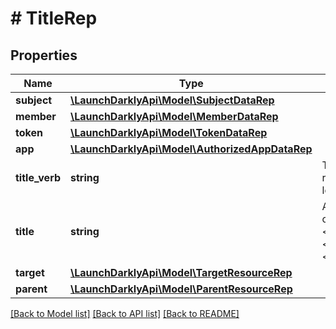 # # TitleRep

## Properties

Name | Type | Description | Notes
------------ | ------------- | ------------- | -------------
**subject** | [**\LaunchDarklyApi\Model\SubjectDataRep**](SubjectDataRep.md) |  | [optional]
**member** | [**\LaunchDarklyApi\Model\MemberDataRep**](MemberDataRep.md) |  | [optional]
**token** | [**\LaunchDarklyApi\Model\TokenDataRep**](TokenDataRep.md) |  | [optional]
**app** | [**\LaunchDarklyApi\Model\AuthorizedAppDataRep**](AuthorizedAppDataRep.md) |  | [optional]
**title_verb** | **string** | The action and resource recorded in this audit log entry | [optional]
**title** | **string** | A description of what occurred, in the format &lt;code&gt;member&lt;/code&gt; &lt;code&gt;titleVerb&lt;/code&gt; &lt;code&gt;target&lt;/code&gt; | [optional]
**target** | [**\LaunchDarklyApi\Model\TargetResourceRep**](TargetResourceRep.md) |  | [optional]
**parent** | [**\LaunchDarklyApi\Model\ParentResourceRep**](ParentResourceRep.md) |  | [optional]

[[Back to Model list]](../../README.md#models) [[Back to API list]](../../README.md#endpoints) [[Back to README]](../../README.md)
